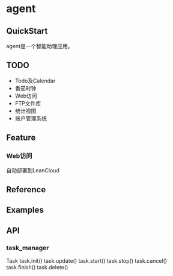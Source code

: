 # agent

## QuickStart
agent是一个智能助理应用。

## TODO
- Todo及Calendar
- 番茄时钟
- Web访问
- FTP文件库
- 统计视图
- 账户管理系统

## Feature
### Web访问
自动部署到LeanCloud


## Reference

## Examples

## API

### task_manager

Task
task.init()
task.update()
task.start()
task.stop()
task.cancel()
task.finish()
task.delete()



